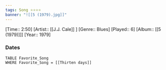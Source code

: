 ```yaml
---
tags: Song ⭐⭐⭐⭐ 
banner: "![[5 (1979).jpg]]"
---
```

[Time:: 2:50]
[Artist:: [[J.J. Cale]] ]
[Genre:: Blues]
[Played:: 6]
[Album:: [[5 (1979)]]]
[Year:: 1979]
### Dates
````dataview
TABLE Favorite_Song
WHERE Favorite_Song = [[Thirten days]]
````